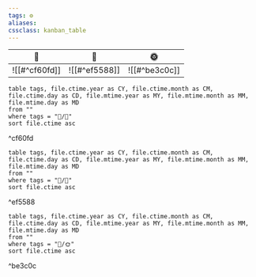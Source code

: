 ```yaml
---
tags: ⚙️
aliases: 
cssclass: kanban_table
---
```


| 🌱️           | 🌿️           | 🌞️           |
| ------------- | ------------- | ------------- |
| ![[#^cf60fd]] | ![[#^ef5588]] | ![[#^be3c0c]] |

```dataview
table tags, file.ctime.year as CY, file.ctime.month as CM, file.ctime.day as CD, file.mtime.year as MY, file.mtime.month as MM, file.mtime.day as MD
from ""
where tags = "📝️/🌱️"
sort file.ctime asc
```

^cf60fd

```dataview
table tags, file.ctime.year as CY, file.ctime.month as CM, file.ctime.day as CD, file.mtime.year as MY, file.mtime.month as MM, file.mtime.day as MD
from ""
where tags = "📝️/🌿️"
sort file.ctime asc
```

^ef5588

```dataview
table tags, file.ctime.year as CY, file.ctime.month as CM, file.ctime.day as CD, file.mtime.year as MY, file.mtime.month as MM, file.mtime.day as MD
from ""
where tags = "📝️/🌞️"
sort file.ctime asc
```

^be3c0c

